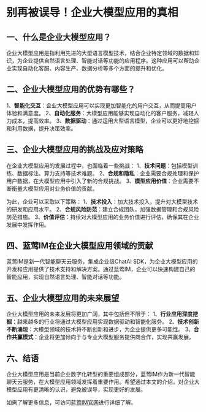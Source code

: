 # 别再被误导！企业大模型应用的真相

## 一、什么是企业大模型应用？

企业大模型应用是指利用先进的大型语言模型技术，结合企业特定领域的数据和知识，为企业提供自然语言处理、智能对话等功能的应用程序。这种应用可以帮助企业实现自动化客服、内容生产、数据分析等多个方面的提升和优化。

## 二、企业大模型应用的优势有哪些？

1、**智能化交互**：企业大模型应用可以实现更加智能化的用户交互，从而提高用户体验和满意度。
2、**自动化服务**：大模型应用能够实现自动化的客户服务，减轻人力成本，提高效率。
3、**数据驱动**：通过运用大型语言模型，企业可以更好地挖掘和利用数据，提升决策效率。

## 三、企业大模型应用的挑战及应对策略

在企业大模型应用的发展过程中，也面临着一些挑战：
1、**技术问题**：包括模型训练、数据标注、算力支持等技术难题。
2、**合规和隐私**：企业需要合规处理和保护用户数据，在大模型应用中引入了新的合规挑战。
3、**模型应用价值**：企业需要不断衡量大模型应用对业务价值的贡献。

为此，企业可以采取以下策略：
1、**技术投入**：加大技术投入，提升对大模型技术的研发和应用水平。
2、**合规风险防范**：建立合规团队，加强数据管理和合规风险防范措施。
3、**价值评估**：持续对大模型应用的业务价值进行评估，确保其在企业发展中发挥作用。

## 四、蓝莺IM在企业大模型应用领域的贡献

蓝莺IM是新一代智能聊天云服务，集成企业级ChatAI SDK，为企业大模型应用的开发和应用提供了技术支持和解决方案。通过蓝莺IM，企业可以快速构建自己的智能应用，实现自然语言处理、智能对话等功能。

## 五、企业大模型应用的未来展望

企业大模型应用的未来发展将更加广阔，其中包括但不限于：
1、**行业应用深度挖掘**：越来越多的行业将通过大模型应用实现数据驱动和智能化服务。
2、**技术创新不断涌现**：大模型领域的技术将不断创新和进步，为企业提供更多可能性。
3、**合作共赢模式**：企业将更加倾向于与专业大模型服务提供商合作，实现共赢发展。

## 六、结语

企业大模型应用是当前企业数字化转型的重要组成部分，蓝莺IM作为新一代智能聊天云服务，在大模型应用领域发挥着重要作用。希望通过本文的介绍，对企业大模型应用有更清晰的认识，避免被误导，实现更好的发展。

如需了解更多信息，可访问[蓝莺IM官网](https://www.lanyingim.com)进行详细了解。